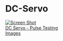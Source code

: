 # DC-Servo
[![Screen Shot](https://lh3.googleusercontent.com/8H75xgIba8NfEHbxRjB1vH5L4gFnyypGXjzJJ4FnqissgkqRR1jED1oAVVKYW1irBBSW7dX9zWwABgqFDOacOuICHrz5z6lwR_7vQ9Z6tNkFcHOUY45h3Q94_kpth4GqoXRhvNu-ro8Y8QmorKqQvJ6_oS3AN3_AQ_jG1cFxIt2dSuvc23_ynu-QB6oaOL43P6iMKNAYFwow9ijiITR-SxTTWsZR6aRmc0MDAbzLmfE59PgU2MbDLvTm_UKx9Y7MogBPGbULcRuYCYw18QaqZsMScpN45qU1khWV1YsLo2Y7tLJmxWy_iB8pZKH0flq7ymTdNHzOy-o7PWwS2osbBetlkBbGMLUJZ_giXeNKo2EnNz5uLiYHyAKDFCTo3wCDv22AWNPjihpoZfbDqqxhqAPWcthj5eF7UD-fK9wICir5DxN--lncXW3acDQ13Z9XipxcGpaHgAw--jP_i_DEatF77S1ebv2JfJDOrBFJtgIl8ZU3Wf5TCunsloBL1PwJU21bXVCgcEJAW9hb-egOoRqREmBNX9eBfehzeFgKztgI13NrhKkiBxX4Cwy1Lu1oYoPaF74zZPQojfuefT10qucwRYG43-qKwF_vHEKXWceeRh91fnDokzKiZsq535pxQTTvBZ48HsF9zbuQHl4q5fz-GmiIwbBQkav9yUbDfQ=w478-h357-no)]()<br>
[DC Servo - Pulse Testing](https://www.youtube.com/watch?v=2nZXUcoeyds)<br>
[Images](https://photos.google.com/share/AF1QipMzZ-ynxjgMDZ_RqFM_1IZ0rQbRRlL92HL_IAoDkJfIh321sr6dbftCyruxnr1hNQ?key=cER3Vl9FUmRDOUMzNWs2Z3FKUy1qcHFIYlNoUGlB)<br>
